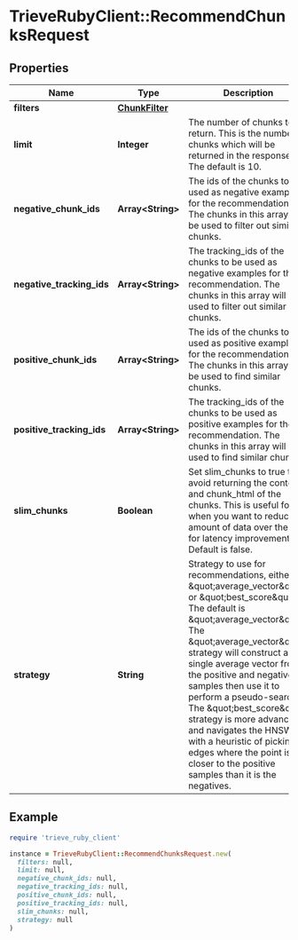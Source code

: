 # TrieveRubyClient::RecommendChunksRequest

## Properties

| Name | Type | Description | Notes |
| ---- | ---- | ----------- | ----- |
| **filters** | [**ChunkFilter**](ChunkFilter.md) |  | [optional] |
| **limit** | **Integer** | The number of chunks to return. This is the number of chunks which will be returned in the response. The default is 10. | [optional] |
| **negative_chunk_ids** | **Array&lt;String&gt;** | The ids of the chunks to be used as negative examples for the recommendation. The chunks in this array will be used to filter out similar chunks. | [optional] |
| **negative_tracking_ids** | **Array&lt;String&gt;** | The tracking_ids of the chunks to be used as negative examples for the recommendation. The chunks in this array will be used to filter out similar chunks. | [optional] |
| **positive_chunk_ids** | **Array&lt;String&gt;** | The ids of the chunks to be used as positive examples for the recommendation. The chunks in this array will be used to find similar chunks. | [optional] |
| **positive_tracking_ids** | **Array&lt;String&gt;** | The tracking_ids of the chunks to be used as positive examples for the recommendation. The chunks in this array will be used to find similar chunks. | [optional] |
| **slim_chunks** | **Boolean** | Set slim_chunks to true to avoid returning the content and chunk_html of the chunks. This is useful for when you want to reduce amount of data over the wire for latency improvement. Default is false. | [optional] |
| **strategy** | **String** | Strategy to use for recommendations, either \&quot;average_vector\&quot; or \&quot;best_score\&quot;. The default is \&quot;average_vector\&quot;. The \&quot;average_vector\&quot; strategy will construct a single average vector from the positive and negative samples then use it to perform a pseudo-search. The \&quot;best_score\&quot; strategy is more advanced and navigates the HNSW with a heuristic of picking edges where the point is closer to the positive samples than it is the negatives. | [optional] |

## Example

```ruby
require 'trieve_ruby_client'

instance = TrieveRubyClient::RecommendChunksRequest.new(
  filters: null,
  limit: null,
  negative_chunk_ids: null,
  negative_tracking_ids: null,
  positive_chunk_ids: null,
  positive_tracking_ids: null,
  slim_chunks: null,
  strategy: null
)
```

